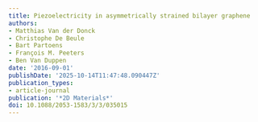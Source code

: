 ```yaml
---
title: Piezoelectricity in asymmetrically strained bilayer graphene
authors:
- Matthias Van der Donck
- Christophe De Beule
- Bart Partoens
- François M. Peeters
- Ben Van Duppen
date: '2016-09-01'
publishDate: '2025-10-14T11:47:48.090447Z'
publication_types:
- article-journal
publication: '*2D Materials*'
doi: 10.1088/2053-1583/3/3/035015
---
```

